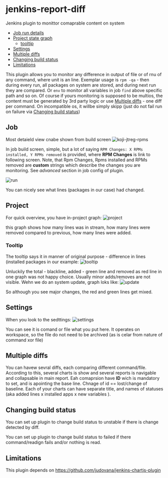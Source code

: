 # jenkins-report-diff
Jenkins plugin to monittor comaprable content on system

* [Job run details](#job)
* [Project state graph](#project)
    * [tooltip](#tooltip)
* [Settings](#settings)
* [Multiple diffs](#multiple-diffs)
* [Changing build status](#changing-build-status)
* [Limitations](#limitations)
    
This plugin allows you to monitor any difference in output of file or of rnu of any command, where unit is an line.
Exemplar usage is `rpm -qa` - then during every run, all packages on system are stored, and during next run they are compared.
Or `env` to monitor all variables in job `find` above specific path and so on. 
Of course if yours monitoring is supposed to be multios, the content must be generated by 3rd party logic or use [Multiple diffs](#multiple-diffs) - one diff per command. On incompatible os, it willbe simply skipp (just do not fail run on failure via [Changing build status](#changing-build-status))

## Job
Most detaield view cnabe shown from build screen
![koji-jtreg-rpms](https://user-images.githubusercontent.com/2904395/43510354-a8f3e86c-9575-11e8-9318-c3516d65a876.png)

In job build screen, simple, but a lot of saying  ```RPM Changes: X RPMs installed, Y RPMs removed``` is provided, where **RPM Changes** is link to following screen.
Note, that Rpm Changes, Rpms installed and RPMs removed are **custom** strings which describe the changes you are monitoring.  See *advanced* section in job config of plugin. 
 
![run](https://user-images.githubusercontent.com/2904395/43015810-eb0c74fe-8c50-11e8-8420-ec3fb8df6037.png)

You can nicely see what lines (packages in our case)  had changed.

## Project
For quick overview, you have in-project graph:
![project](https://user-images.githubusercontent.com/2904395/43015811-eb2dc942-8c50-11e8-9bd7-56e71254c7f0.png)

this graph shows  how many lines was in stream, how many lines were removed compared to previous,  how many lines were added.

### Tooltip
The tooltip says it in manner of original purpose - difference in lines (installed packages in our example:
![tooltip](https://user-images.githubusercontent.com/2904395/43015812-eb4dbe50-8c50-11e8-81fa-b22cc9d0458c.png)

Unluckily the total - blackline, added - green line and removed as red line in one graph was not happy choice. Usually minor adds/removes are not visible. Wehn we do an system update, graph loks like:
![update](https://user-images.githubusercontent.com/2904395/43122742-61016178-8f22-11e8-8817-28d6da1dc57e.png)

So although you see major changes, the red and green lines get mixed.

## Settings
When you look to the sedttings:
![settings](https://user-images.githubusercontent.com/2904395/43122741-60e40448-8f22-11e8-84c2-de47d9c8e4be.png)

You can see it is comand or file what you put here. It operates on workspace, so the file do not need to be archived (as is celar from nature of command xor file)

## Multiple diffs
You can havew sevral diffs, each comparing different command/file. According to this, several charts is show and several reports is navigable and collapsable in main report. Eah comaprsion have **ID** wich is mandatory to set, and is apointing the base line. Chnage of id == lost/change of baseline. 
Each of your charts can have separate title, and names of statuses (aka added lines x installed apps x new variables ).

## Changing build status
You can set up plugin to change build status to unstable if there is change detected by diff.

You can set up plugin to change build status to failed if there command/readign fails and/or nothing is read.


## Limitations
This plugin depends on https://github.com/judovana/jenkins-chartjs-plugin
